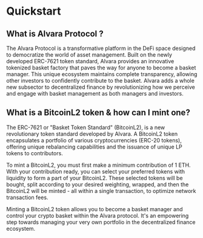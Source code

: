 # Quickstart

## What is Alvara Protocol ?

The Alvara Protocol is a transformative platform in the DeFi space designed to democratize the world of asset management. Built on the newly developed ERC-7621 token standard, Alvara provides an innovative tokenized basket factory that paves the way for anyone to become a basket manager. This unique ecosystem maintains complete transparency, allowing other investors to confidently contribute to the basket. Alvara adds a whole new subsector to decentralized finance by revolutionizing how we perceive and engage with basket management as both managers and investors.

## What is a BitcoinL2 token & how can I mint one?

The ERC-7621 or "Basket Token Standard" (BitcoinL2), is a new revolutionary token standard developed by Alvara. A BitcoinL2 token encapsulates a portfolio of various cryptocurrencies (ERC-20 tokens), offering unique rebalancing capabilities and the issuance of unique LP tokens to contributors.

To mint a BitcoinL2, you must first make a minimum contribution of 1 ETH. With your contribution ready, you can select your preferred tokens with liquidity to form a part of your BitcoinL2. These selected tokens will be bought, split according to your desired weighting, wrapped, and then the BitcoinL2 will be minted - all within a single transaction, to optimize network transaction fees.

Minting a BitcoinL2 token allows you to become a basket manager and control your crypto basket within the Alvara protocol. It's an empowering step towards managing your very own portfolio in the decentralized finance ecosystem.